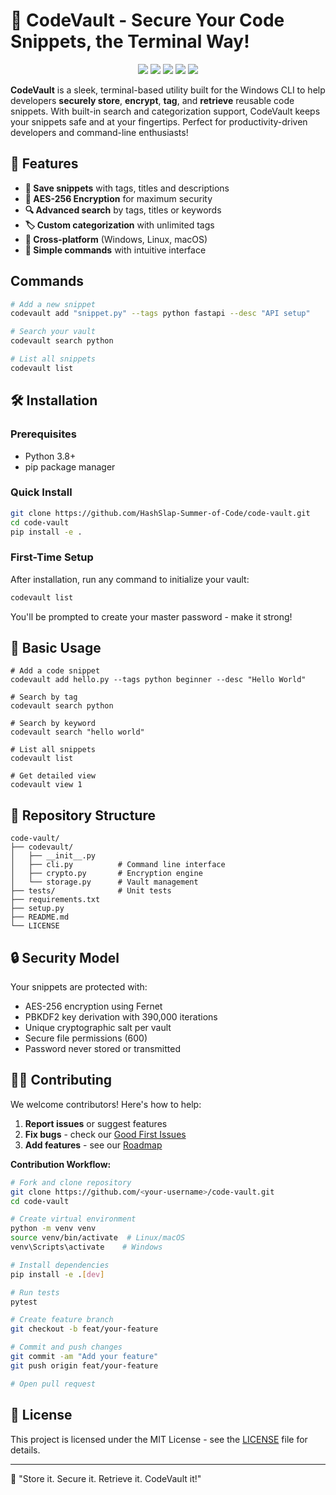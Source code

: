 
# 🔐 CodeVault - Secure Your Code Snippets, the Terminal Way!

<p align="center">
  <img src="https://img.shields.io/github/license/HashSlap-Summer-of-Code/code-vault?style=flat-square&color=brightgreen" />
  <img src="https://img.shields.io/github/forks/HashSlap-Summer-of-Code/code-vault?style=flat-square&color=gray" />
  <img src="https://img.shields.io/github/stars/HashSlap-Summer-of-Code/code-vault?style=flat-square&color=blue" />
  <img src="https://img.shields.io/github/issues/HashSlap-Summer-of-Code/code-vault?style=flat-square&color=green" />
  <img src="https://img.shields.io/github/issues-pr/HashSlap-Summer-of-Code/code-vault?style=flat-square&color=gold" />
</p>




**CodeVault** is a sleek, terminal-based utility built for the Windows CLI to help developers **securely store**, **encrypt**, **tag**, and **retrieve** reusable code snippets. With built-in search and categorization support, CodeVault keeps your snippets safe and at your fingertips. Perfect for productivity-driven developers and command-line enthusiasts!

## 🚀 Features

- **💾 Save snippets** with tags, titles and descriptions
- **🔐 AES-256 Encryption** for maximum security
- **🔍 Advanced search** by tags, titles or keywords
- **🏷️ Custom categorization** with unlimited tags
- **📁 Cross-platform** (Windows, Linux, macOS)
- **🧠 Simple commands** with intuitive interface


## Commands
```bash
# Add a new snippet
codevault add "snippet.py" --tags python fastapi --desc "API setup"

# Search your vault
codevault search python

# List all snippets
codevault list
```

## 🛠️ Installation

### Prerequisites
- Python 3.8+
- pip package manager

### Quick Install
```bash
git clone https://github.com/HashSlap-Summer-of-Code/code-vault.git
cd code-vault
pip install -e .
```

### First-Time Setup
After installation, run any command to initialize your vault:
```bash
codevault list
```
You'll be prompted to create your master password - make it strong!

## 📖 Basic Usage

```bashg
# Add a code snippet
codevault add hello.py --tags python beginner --desc "Hello World"

# Search by tag
codevault search python

# Search by keyword
codevault search "hello world"

# List all snippets
codevault list

# Get detailed view
codevault view 1
```

## 📁 Repository Structure

```
code-vault/
├── codevault/
│   ├── __init__.py
│   ├── cli.py          # Command line interface
│   ├── crypto.py       # Encryption engine
│   └── storage.py      # Vault management
├── tests/              # Unit tests
├── requirements.txt
├── setup.py
├── README.md
└── LICENSE
```

## 🔒 Security Model

Your snippets are protected with:
- AES-256 encryption using Fernet
- PBKDF2 key derivation with 390,000 iterations
- Unique cryptographic salt per vault
- Secure file permissions (600)
- Password never stored or transmitted

## 🧑‍💻 Contributing

We welcome contributors! Here's how to help:

1. **Report issues** or suggest features
2. **Fix bugs** - check our [Good First Issues](https://github.com/HashSlap-Summer-of-Code/code-vault/issues?q=is%3Aopen+is%3Aissue+label%3A%22good+first+issue%22)
3. **Add features** - see our [Roadmap](#-roadmap)

**Contribution Workflow:**
```bash
# Fork and clone repository
git clone https://github.com/<your-username>/code-vault.git
cd code-vault

# Create virtual environment
python -m venv venv
source venv/bin/activate  # Linux/macOS
venv\Scripts\activate    # Windows

# Install dependencies
pip install -e .[dev]

# Run tests
pytest

# Create feature branch
git checkout -b feat/your-feature

# Commit and push changes
git commit -am "Add your feature"
git push origin feat/your-feature

# Open pull request
```
## 📜 License

This project is licensed under the MIT License - see the [LICENSE](LICENSE) file for details.

---

💬 "Store it. Secure it. Retrieve it. CodeVault it!"
